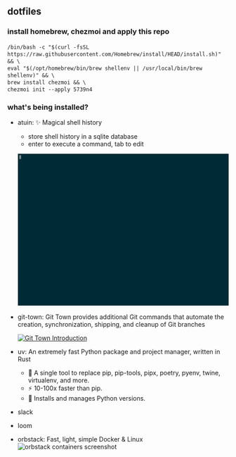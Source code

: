 ## dotfiles

### install homebrew, chezmoi and apply this repo
```shell
/bin/bash -c "$(curl -fsSL https://raw.githubusercontent.com/Homebrew/install/HEAD/install.sh)" && \
eval "$(/opt/homebrew/bin/brew shellenv || /usr/local/bin/brew shellenv)" && \
brew install chezmoi && \
chezmoi init --apply 5739n4
```

### what's being installed?
* atuin: ✨ Magical shell history
    - store shell history in a sqlite database
    - enter to execute a command, tab to edit

    ![atuin animated demo](https://raw.githubusercontent.com/atuinsh/atuin/main/demo.gif "atuin animated demo")

* git-town: Git Town provides additional Git commands that automate the creation, synchronization, shipping, and cleanup of Git branches

    [![Git Town Introduction](https://img.youtube.com/vi/4QDgQajqxRw/maxresdefault.jpg)](https://www.youtube.com/watch?v=4QDgQajqxRw "Git Town Introduction")

* uv: An extremely fast Python package and project manager, written in Rust
    - 🚀 A single tool to replace pip, pip-tools, pipx, poetry, pyenv, twine, virtualenv, and more.
    - ⚡️ 10-100x faster than pip.
    - 🐍 Installs and manages Python versions.

* slack
* loom
* orbstack: Fast, light, simple Docker & Linux
    ![orbstack containers screenshot](https://orbstack.dev/_next/image?url=%2Fimg%2Fhero.png&w=1920&q=75)
